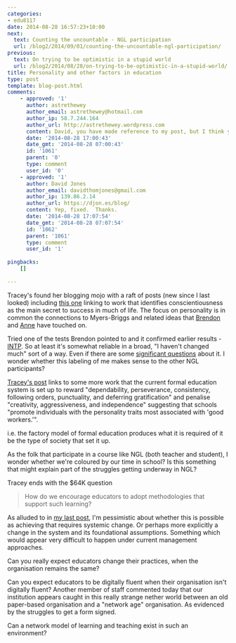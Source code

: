 ```yaml
---
categories:
- edu8117
date: 2014-08-28 16:57:23+10:00
next:
  text: Counting the uncountable - NGL participation
  url: /blog2/2014/09/01/counting-the-uncountable-ngl-participation/
previous:
  text: On trying to be optimistic in a stupid world
  url: /blog2/2014/08/28/on-trying-to-be-optimistic-in-a-stupid-world/
title: Personality and other factors in education
type: post
template: blog-post.html
comments:
    - approved: '1'
      author: astrethewey
      author_email: astrethewey@hotmail.com
      author_ip: 58.7.244.164
      author_url: http://astrethewey.wordpress.com
      content: David, you have made reference to my post, but I think you mean Tracey!
      date: '2014-08-28 17:00:43'
      date_gmt: '2014-08-28 07:00:43'
      id: '1061'
      parent: '0'
      type: comment
      user_id: '0'
    - approved: '1'
      author: David Jones
      author_email: davidthomjones@gmail.com
      author_ip: 139.86.2.14
      author_url: https://djon.es/blog/
      content: Yep, fixed.  Thanks.
      date: '2014-08-28 17:07:54'
      date_gmt: '2014-08-28 07:07:54'
      id: '1062'
      parent: '1061'
      type: comment
      user_id: '1'
    
pingbacks:
    []
    
---
```

Tracey's found her blogging mojo with a raft of posts (new since I last looked) including [this one](http://learningforinsight.wordpress.com/2014/08/25/conscientiousness-creativity-and-an-online-educational-future/) linking to work that identifies conscientiousness as the main secret to success in much of life. The focus on personality is in common the connections to Myers-Briggs and related ideas that [Brendon](http://willocksb.wordpress.com/2014/08/25/gathering-some-data/) and [Anne](http://astrethewey.wordpress.com/2014/08/28/more-than-you-might-think/) have touched on.

Tried one of the tests Brendon pointed to and it confirmed earlier results - [INTP](http://www.16personalities.com/intp-personality). So at least it's somewhat reliable in a broad, "I haven't changed much" sort of a way. Even if there are some [significant questions](http://www.theguardian.com/science/brain-flapping/2013/mar/19/myers-briggs-test-unscientific) about it. I wonder whether this labeling of me makes sense to the other NGL participants?

[Tracey's post](http://learningforinsight.wordpress.com/2014/08/25/conscientiousness-creativity-and-an-online-educational-future/) links to some more work that the current formal education system is set up to reward "dependability, perseverance, consistency, following orders, punctuality, and deferring gratification" and penalise "creativity, aggressiveness, and independence" suggesting that schools "promote individuals with the personality traits most associated with 'good workers.'".

i.e. the factory model of formal education produces what it is required of it be the type of society that set it up.

As the folk that participate in a course like NGL (both teacher and student), I wonder whether we're coloured by our time in school? Is this something that might explain part of the struggles getting underway in NGL?

Tracey ends with the $64K question

> How do we encourage educators to adopt methodologies that support such learning?

As alluded to in [my last post](/blog2/2014/08/28/on-trying-to-be-optimistic-in-a-stupid-world/), I'm pessimistic about whether this is possible as achieving that requires systemic change. Or perhaps more explicitly a change in the system and its foundational assumptions. Something which would appear very difficult to happen under current management approaches.

Can you really expect educators change their practices, when the organisation remains the same?

Can you expect educators to be digitally fluent when their organisation isn't digitally fluent? Another member of staff commented today that our institution appears caught in this really strange nether world between an old paper-based organisation and a "network age" organisation. As evidenced by the struggles to get a form signed.

Can a network model of learning and teaching exist in such an environment?